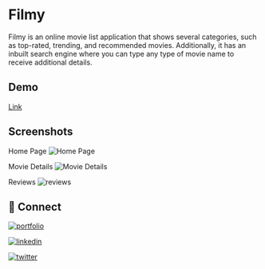 
# Filmy

Filmy is an online movie list application that shows several categories, such as top-rated, trending, and recommended movies. Additionally, it has an inbuilt search engine where you can type any type of movie name to receive additional details.




## Demo

[Link](https://movie-application-s6ln.onrender.com)


## Screenshots
Home Page
![Home Page](https://github.com/Subham1901/Filmy/assets/79370554/43320683-85a9-4e64-83b0-3df8afa5ff6c)

Movie Details
![Movie Details](https://github.com/Subham1901/Filmy/assets/79370554/f1f267b9-b5d1-49eb-a2fa-0d83cbc084e1)

Reviews
![reviews](https://github.com/Subham1901/Filmy/assets/79370554/bd04d9f8-79a6-4797-ae67-207d287c6370)


## 🔗 Connect
[![portfolio](https://img.shields.io/badge/my_portfolio-000?style=for-the-badge&logo=ko-fi&logoColor=white)](https://subham1901.github.io/subham-portfolio/)

[![linkedin](https://img.shields.io/badge/linkedin-0A66C2?style=for-the-badge&logo=linkedin&logoColor=white)](https://www.linkedin.com/in/subham-prasad-panda-a4b2371b6)

[![twitter](https://img.shields.io/badge/twitter-1DA1F2?style=for-the-badge&logo=twitter&logoColor=white)](https://twitter.com/SubhamPrasadP13)
